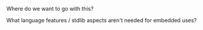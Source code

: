 Where do we want to go with this?

What language features / stdlib aspects aren't needed for embedded uses?


